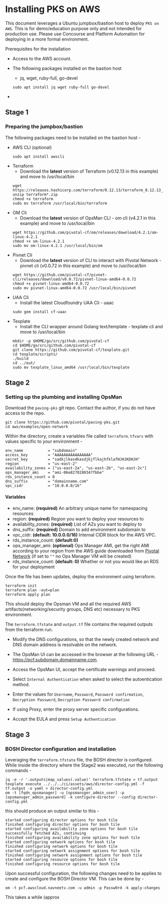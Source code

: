 # Installing PKS on AWS
This document leverages a Ubuntu jumpbox/bastion host to deploy `PKS on AWS`. This is for demo/education purpose only and not intended for production use. Please use Concourse and Platform Automation for deploying in a more formal environment. 

Prerequisites for the installation

* Access to the AWS account. 
*  The following packages installed on the bastion host
	* jq, wget, ruby-full, go-devel
	```console
	sudo apt install jq wget ruby-full go-devel
	```

*  

## Stage 1
### Preparing the jumpbox/bastion
 The following packages need to be installed on the bastion host - 
 * AWS CLI (optional)
	```console
	sudo apt install awscli
	```
* Terraform 
	* Download the **latest** version of Terraform (v0.12.13 in this example) and move to /usr/local/bin
	```console
	wget https://releases.hashicorp.com/terraform/0.12.13/terraform_0.12.13_linux_386.zip
	unzip terraform*.zip
	chmod +x terraform
	sudo mv terraform /usr/local/bin/terraform
	```
* OM Cli
	* Download the **latest** version of OpsMan CLI  - om cli (v4.2.1 in this example) and move to /usr/local/bin
	```console
	wget https://github.com/pivotal-cf/om/releases/download/4.2.1/om-linux-4.2.1
	chmod +x om-linux-4.2.1
	sudo mv om-linux-4.2.1 /usr/local/bin/om
	```
* Pivnet Cli
	* Download the **latest** version of CLI to interact with Pivotal Network  - pivnet cli (v0.0.72 in this example) and move to /usr/local/bin
	```console
	wget https://github.com/pivotal-cf/pivnet-cli/releases/download/v0.0.72/pivnet-linux-amd64-0.0.72
	chmod +x pivnet-linux-amd64-0.0.72
	sudo mv pivnet-linux-amd64-0.0.72 /usr/local/bin/pivnet
	```
* UAA Cli
	* Install the latest Cloudfoundry UAA Cli - uaac 
	```console
	sudo gem install cf-uaac
	```
* Texplate
	* Install the CLI wrapper around Golang text/template - texplate cli and move to  /usr/local/bin
	```console
	mkdir -p $HOME/go/src/github.com/pivotal-cf
	cd $HOME/go/src/github.com/pivotal-cf
	git clone https://github.com/pivotal-cf/texplate.git
	cd texplate/scripts/
	./build
	cd ../out/
	sudo mv texplate_linux_amd64 /usr/local/bin/texplate
	```

## Stage 2
### Setting up the plumbing and installing OpsMan

Download the `paving-pks` git repo. Contact the author, if you do not have access to the repo. 
```console
git clone https://github.com/pivotal/paving-pks.git
cd aws/examples/open-network
```
Within the directory, create a variables file called `terraform.tfvars` with values specific to your environment - 

```
env_name           = "subdomain"
access_key         = "AAAAAAAAAAAAAAAA"
secret_key         = "sadkjlkasdkasdjkjflkajhfklafHJHJKDHJH"
region             = "us-east-2"
availability_zones = ["us-east-2a", "us-east-2b", "us-east-2c"]
ops_manager_ami    = "ami-06e8270280347fbbe"
rds_instance_count = 0
dns_suffix         = "domainname.com"
vpc_cidr           = "10.0.0.0/16"
```
#### Variables

-   env_name:  **(required)**  An arbitrary unique name for namespacing resources
-   region:  **(required)**  Region you want to deploy your resources to
-   availability_zones:  **(required)**  List of AZs you want to deploy to
-   dns_suffix:  **(required)**  Domain to add environment subdomain to
-   vpc_cidr:  **(default: 10.0.0.0/16)**  Internal CIDR block for the AWS VPC.
-   rds_instance_count: **(default:0)**
-   ops_manager_ami: **(optional)** Ops Manager AMI, get the right AMI according to your region from the AWS guide downloaded from [Pivotal Network](https://network.pivotal.io/products/ops-manager) (if set to `""` no Ops Manager VM will be created)
-  rds_instance_count: **(default: 0)** Whether or not you would like an RDS for your deployment

Once the file has been updates, deploy the environment using terraform. 

```console
terraform init
terraform plan -out=plan
terraform apply plan
```

This should deploy the Opsman VM and all the required AWS artifacts(networking/security groups, DNS etc) necessary to PKS environment. 

The `terraform.tfstate` and `output.tf` file contains the required outputs from the terraform run.

* Modify the DNS configurations, so that the newly created network and DNS domain address is resolvable on the network.  

* The OpsMan UI can be accessed in the browser at the following URL - https://pcf.subdomain.domainname.com.
*  Access the OpsMan UI, accept the certificate warnings and proceed. 
* Select `Internal Authentication` when asked to select the autoentication method. 
* Enter the values for `Username`, `Password`, `Password confirmation`, `Decryption Password`, `Decryption Password confirmation`
* If using Proxy, enter the proxy server specific configurations. 
* Accept the EULA and press `Setup Authentication`

## Stage 3
### BOSH Director configuration and installation

Leveraging the `terraform.tfstate` file, the BOSH director is configured. While inside the directory where the Stage2 was executed, run the following commands - 

```console
jq -e -r '.outputs|map_values(.value)' terraform.tfstate > tf.output
texplate execute ../../../ci/assets/aws/director-config.yml -f tf.output -o yaml > director-config.yml
om -t [fqdn_opsmanager] -u [opsmansger_admin_user] -p [opsmansger_admin_password] -k configure-director --config director-config.yml
```

this should produce an output similar to this - 

```shell
started configuring director options for bosh tile
finished configuring director options for bosh tile
started configuring availability zone options for bosh tile
successfully fetched AZs, continuing
finished configuring availability zone options for bosh tile
started configuring network options for bosh tile
finished configuring network options for bosh tile
started configuring network assignment options for bosh tile
finished configuring network assignment options for bosh tile
started configuring resource options for bosh tile
finished configuring resource options for bosh tile
```

Upon successful configuration, the following changes need to be applies to create and configure the BOSH Director VM. This can be done by -

```console
om -t pcf.awscloud.navneetv.com -u admin -p Passw0rd -k apply-changes
```

This takes a while (approx 
<!--stackedit_data:
eyJoaXN0b3J5IjpbLTU1NzQyMzMzNywtNDU2NTkxMDc0LDU0Nz
UxMTExMSwxNDIyNjM2ODQ4LDM0OTA2MjkzNiwtMTc5MTA2MTU3
MywtODk4MDIxMjUxLC0xMzIwODE0NDksLTk4MTQ1NTIwLDE3Mj
U2MTk2MzgsLTU2NzI1OTM3NiwtMTYxNzA4MDEzMCwxNjcwODMw
MTM4LDY5MzM3MTUwOCwyMTI2MDcwNDYwLC0xNjIyNjQ5MzYzLC
0xMDE0NjYwMDEzLDU5MTAwNjQ5LC0xNzY3ODM4NDY0XX0=
-->
